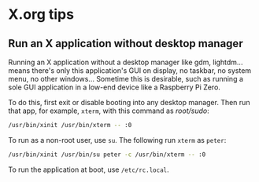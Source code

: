# X.org tips

## Run an X application without desktop manager
Running an X application without a desktop manager like gdm, lightdm... means there's only this application's GUI on display, no taskbar, no system menu, no other windows... Sometime this is desirable, such as running a sole GUI application in a low-end device like a Raspberry Pi Zero.

To do this, first exit or disable booting into any desktop manager. Then run that app, for example, `xterm`, with this command as *root/sudo*:
```sh
/usr/bin/xinit /usr/bin/xterm -- :0
```
To run as a non-root user, use `su`. The following run `xterm` as `peter`:
```sh
/usr/bin/xinit /usr/bin/su peter -c /usr/bin/xterm -- :0
```
To run the application at boot, use `/etc/rc.local`.

